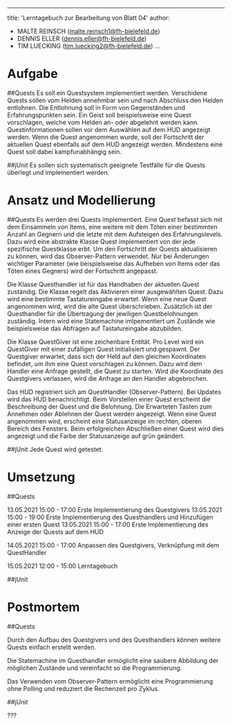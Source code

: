 ---
title:  'Lerntagebuch zur Bearbeitung von Blatt 04'
author:
- MALTE REINSCH (malte.reinsch1@fh-bielefeld.de)
- DENNIS ELLER (dennis.eller@fh-bielefeld.de)
- TIM LUECKING (tim.luecking2@fh-bielefeld.de)
  ...

<!--
Führen Sie zu jedem Aufgabenblatt und zum Projekt (Stationen 3-9) ein
Lerntagebuch in Ihrem Team. Kopieren Sie dazu diese Vorlage und füllen
Sie den Kopf entsprechend aus.

Im Lerntagebuch sollen Sie Ihr Vorgehen bei der Bearbeitung des jeweiligen
Aufgabenblattes vom ersten Schritt bis zur Abgabe der Lösung dokumentieren,
d.h. wie sind Sie die gestellte Aufgabe angegangen (und warum), was war
Ihr Plan und auf welche Probleme sind Sie bei der Umsetzung gestoßen und
wie haben Sie diese Probleme gelöst. Beachten Sie die vorgegebene Struktur.
Für jede Abgabe sollte ungefähr eine DIN-A4-Seite Text erstellt werden,
d.h. ca. 400 Wörter umfassen. Wer das Lerntagebuch nur ungenügend führt
oder es gar nicht mit abgibt, bekommt für die betreffende Abgabe 0 Punkte.

Checken Sie das Lerntagebuch mit in Ihr Projekt/Git-Repo ein.

Schreiben Sie den Text mit [Markdown](https://pandoc.org/MANUAL.html#pandocs-markdown).

Geben Sie das Lerntagebuch stets mit ab. Achtung: Wenn Sie Abbildungen
einbetten (etwa UML-Diagramme), denken Sie daran, diese auch abzugeben!

Beachten Sie auch die Hinweise im [Orga "Bewertung der Aufgaben"](pm_orga.html#punkte)
sowie [Praktikumsblatt "Lerntagebuch"](pm_praktikum.html#lerntagebuch).
-->


# Aufgabe

<!--
Bitte hier die zu lösende Aufgabe kurz in eigenen Worten beschreiben.
-->

##Quests
Es soll ein Questsystem implementiert werden. Verschidene Quests sollen
vom Helden annehmbar sein und nach Abschluss den Helden entlohnen. Die Entlohnung
soll in Form von Gegenständen und Erfahrungspunkten sein. Ein Geist soll beispielsweise
eine Quest vorschlagen, welche vom Helden an- oder abgelehnt werden kann. Questinformationen
sollen vor dem Auswählen auf dem HUD angezeigt werden. Wenn die Quest angenommen wurde, soll
der Fortschritt der aktuellen Quest ebenfalls auf dem HUD angezeigt werden. Mindestens eine 
Quest soll dabei kampfunabhängig sein.

##jUnit
Es sollen sich systematisch geeignete Testfälle für die Quests überlegt und implementiert werden.

# Ansatz und Modellierung

<!--
Bitte hier den Lösungsansatz kurz beschreiben:
-   Wie sollte die Aufgabe gelöst werden?
-   Welche Techniken wollten Sie einsetzen?
-   Wie sah Ihre Modellierung aus (UML-Diagramm)?
-   Worauf müssen Sie konkret achten?
-->

##Quests
Es werden drei Quests implementiert. Eine Quest befasst sich mit dem Einsammeln von Items, eine 
weitere mit dem Töten einer bestimmten Anzahl an Gegnern und die letzte mit dem Aufsteigen des
Erfahrungslevels. Dazu wird eine abstrakte Klasse Quest implementiert von der jede spezifische 
Questklasse erbt. Um den Fortschritt der Quests aktualisieren zu können, wird das Observer-Pattern
verwendet. Nur bei Änderungen wichtiger Parameter (wie beispielsweise das Aufheben von Items oder das
Töten eines Gegners) wird der Fortschritt angepasst.

Die Klasse Questhandler ist für das Handhaben der aktuellen Quest zuständig. Die Klasse regelt das 
Aktivieren einer ausgewählten Quest. Dazu wird eine bestimmte Tastatureingabe erwartet. Wenn eine
neue Quest angenommen wird, wird die alte Quest überschrieben. Zusätzlich ist der Questhandler
für die Übertragung der jewiligen Questbelohnungen zuständig.
Intern wird eine Statemachine imlpementiert um Zustände wie beispielsweise das Abfragen auf Tastatureingabe
abzubilden.

Die Klasse QuestGiver ist eine zeichenbare Entität. Pro Level wird ein QuestGiver mit einer zufälligen
Quest initialisiert und gespawnt. Der Questgiver erwartet, dass sich der Held auf den gleichen Koordinaten
befindet, um ihm eine Quest vorschlagen zu können. Dazu wird dem Handler eine Anfrage gestellt, die
Quest zu starten. Wird die Koordinate des Questgivers verlassen, wird die Anfrage an den Handler abgebrochen.

Das HUD registriert sich am QuestHandler (Observer-Pattern). Bei Updates wird das HUD benachrichtigt. Beim
Vorstellen einer Quest erscheint die Beschreibung der Quest und die Belohnung. Die Erwarteten Tasten zum
Annehmen oder Ablehnen der Quest werden angezeigt. Wenn eine Quest angenommen wird, erscheint eine
Statusanzeige im rechten, oberen Bereich des Fensters. Beim erfolgreichen Abschließen einer Quest
wird dies angezeigt und die Farbe der Statusanzeige auf grün geändert.

##jUnit
Jede Quest wird getestet.

# Umsetzung

<!--
Bitte hier die Umsetzung der Lösung kurz beschreiben:
-   Was haben Sie gemacht,
-   an welchem Datum haben sie es gemacht,
-   wie lange hat es gedauert,
-   was war das Ergebnis?
-->

##Quests

13.05.2021 15:00 - 17:00	Erste Implementierung des Questgivers
13.05.2021 15:00 - 19:00	Erste Implementierung des Questhandlers und Hinzufügen einer ersten Quest
13.05.2021 15:00 - 17:00	Erste Implementierung des Anzeige der Quests auf dem HUD

14.05.2021 15:00 - 17:00	Anpassen des Questgivers, Verknüpfung mit dem QuestHandler

15.05.2021 12:00 - 15:00	Lerntagebuch

##jUnit



# Postmortem
<!--
Bitte blicken Sie auf die Aufgabe, Ihren Lösungsansatz und die Umsetzung
kritisch zurück:
-   Was hat funktioniert, was nicht? Würden Sie noch einmal so vorgehen?
-   Welche Probleme sind bei der Umsetzung Ihres Lösungsansatzes aufgetreten?
-   Wie haben Sie die Probleme letztlich gelöst?
-->

##Quests

Durch den Aufbau des Questgivers und des Questhandlers können weitere Quests einfach erstellt werden.

Die Statemachine im Questhandler ermöglicht eine saubere Abbildung der möglichen Zustände und vereinfacht
so die Programmierung. 

Das Verwenden vom Observer-Pattern ermöglicht eine Programmierung ohne Polling und reduziert die Rechenzeit
pro Zyklus.

##jUnit

???